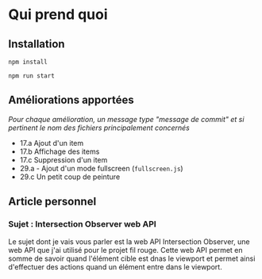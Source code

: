 # Qui prend quoi

## Installation

`npm install`

`npm run start`

## Améliorations apportées

_Pour chaque amélioration, un message type "message de commit" et si pertinent le nom des fichiers principalement concernés_

- 17.a Ajout d'un item
- 17.b Affichage des items
- 17.c Suppression d'un item
- 29.a - Ajout d'un mode fullscreen (`fullscreen.js`)
- 29.c Un petit coup de peinture

## Article personnel

### Sujet : Intersection Observer web API

Le sujet dont je vais vous parler est la web API Intersection Observer, une web API que j'ai utilisé pour le projet fil rouge.
Cette web API permet en somme de savoir quand l'élément cible est dnas le viewport et permet ainsi d'effectuer des actions quand un élément entre dans le viewport. 


